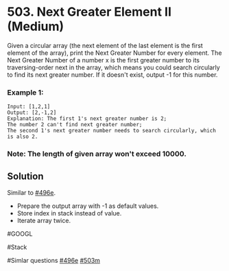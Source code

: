 # 503. Next Greater Element II (Medium)

Given a circular array (the next element of the last element is the first element of the array), print the Next Greater Number for every element. The Next Greater Number of a number x is the first greater number to its traversing-order next in the array, which means you could search circularly to find its next greater number. If it doesn't exist, output -1 for this number.

### Example 1:
```
Input: [1,2,1]
Output: [2,-1,2]
Explanation: The first 1's next greater number is 2; 
The number 2 can't find next greater number; 
The second 1's next greater number needs to search circularly, which is also 2.
```
### Note: The length of given array won't exceed 10000.

## Solution
Similar to [#496e](../p496e/README.md).
- Prepare the output array with -1 as default values.
- Store index in stack instead of value.
- Iterate array twice.

#GOOGL

#Stack

#Simlar questions [#496e](../p496e/README.md) [#503m](../p503m/README.md)